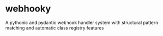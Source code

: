 # webhooky
A pythonic and pydantic webhook handler system with structural pattern matching and automatic class registry features
